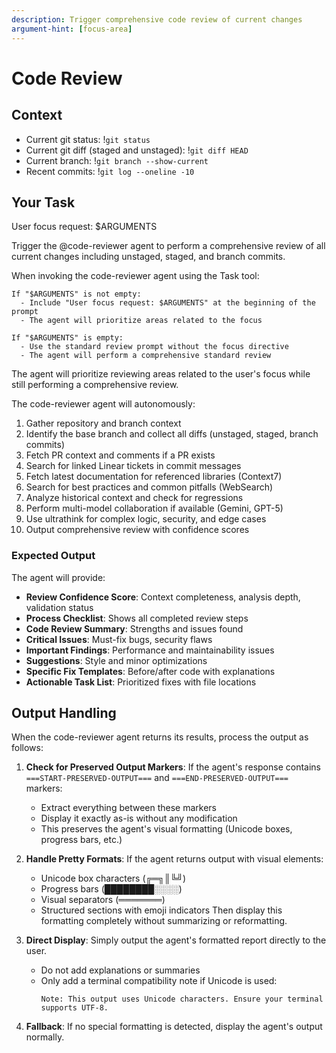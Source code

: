 ```yaml
---
description: Trigger comprehensive code review of current changes
argument-hint: [focus-area]
---
```


# Code Review

## Context

- Current git status: !`git status`
- Current git diff (staged and unstaged): !`git diff HEAD`
- Current branch: !`git branch --show-current`
- Recent commits: !`git log --oneline -10`

## Your Task

User focus request: $ARGUMENTS

Trigger the @code-reviewer agent to perform a comprehensive review of all current changes including unstaged, staged, and branch commits.

When invoking the code-reviewer agent using the Task tool:

```
If "$ARGUMENTS" is not empty:
  - Include "User focus request: $ARGUMENTS" at the beginning of the prompt
  - The agent will prioritize areas related to the focus

If "$ARGUMENTS" is empty:
  - Use the standard review prompt without the focus directive
  - The agent will perform a comprehensive standard review
```

The agent will prioritize reviewing areas related to the user's focus while still performing a comprehensive review.

The code-reviewer agent will autonomously:

1. Gather repository and branch context
2. Identify the base branch and collect all diffs (unstaged, staged, branch commits)
3. Fetch PR context and comments if a PR exists
4. Search for linked Linear tickets in commit messages
5. Fetch latest documentation for referenced libraries (Context7)
6. Search for best practices and common pitfalls (WebSearch)
7. Analyze historical context and check for regressions
8. Perform multi-model collaboration if available (Gemini, GPT-5)
9. Use ultrathink for complex logic, security, and edge cases
10. Output comprehensive review with confidence scores

### Expected Output

The agent will provide:

- **Review Confidence Score**: Context completeness, analysis depth, validation status
- **Process Checklist**: Shows all completed review steps
- **Code Review Summary**: Strengths and issues found
- **Critical Issues**: Must-fix bugs, security flaws
- **Important Findings**: Performance and maintainability issues
- **Suggestions**: Style and minor optimizations
- **Specific Fix Templates**: Before/after code with explanations
- **Actionable Task List**: Prioritized fixes with file locations

## Output Handling

When the code-reviewer agent returns its results, process the output as follows:

1. **Check for Preserved Output Markers**: If the agent's response contains `===START-PRESERVED-OUTPUT===` and `===END-PRESERVED-OUTPUT===` markers:
   - Extract everything between these markers
   - Display it exactly as-is without any modification
   - This preserves the agent's visual formatting (Unicode boxes, progress bars, etc.)

2. **Handle Pretty Formats**: If the agent returns output with visual elements:
   - Unicode box characters (╔═╗║╚╝)
   - Progress bars (████████░░░░)
   - Visual separators (═══════)
   - Structured sections with emoji indicators
     Then display this formatting completely without summarizing or reformatting.

3. **Direct Display**: Simply output the agent's formatted report directly to the user.
   - Do not add explanations or summaries
   - Only add a terminal compatibility note if Unicode is used:
     ```
     Note: This output uses Unicode characters. Ensure your terminal supports UTF-8.
     ```

4. **Fallback**: If no special formatting is detected, display the agent's output normally.

